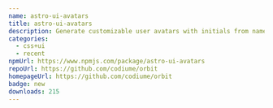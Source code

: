 ```yaml
---
name: astro-ui-avatars
title: astro-ui-avatars
description: Generate customizable user avatars with initials from names
categories:
  - css+ui
  - recent
npmUrl: https://www.npmjs.com/package/astro-ui-avatars
repoUrl: https://github.com/codiume/orbit
homepageUrl: https://github.com/codiume/orbit
badge: new
downloads: 215
---
```

